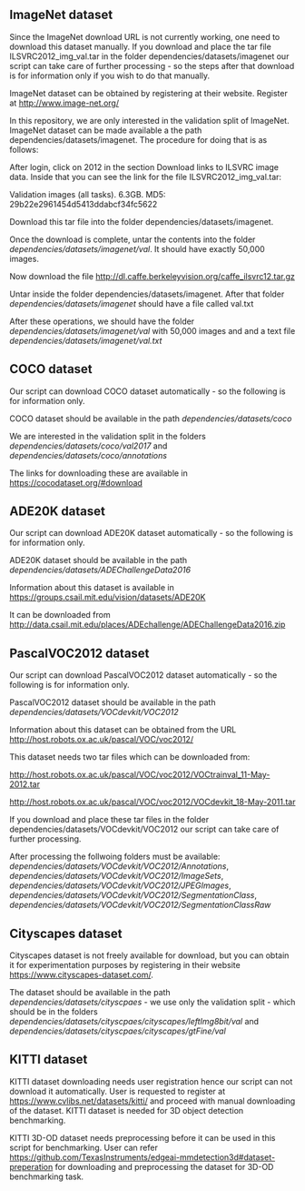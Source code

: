
## ImageNet dataset 
Since the ImageNet download URL is not currently working, one need to download this dataset manually. If you download and place the tar file ILSVRC2012_img_val.tar in the folder dependencies/datasets/imagenet our script can take care of further processing - so the steps after that download is for information only if you wish to do that manually.

ImageNet dataset can be obtained by registering at their website. Register at http://www.image-net.org/

In this repository, we are only interested in the validation split of ImageNet. ImageNet dataset can be made available a the path dependencies/datasets/imagenet. The procedure for doing that is as follows:

After login, click on 2012 in the section Download links to ILSVRC image data.  Inside that you can see the link for the file ILSVRC2012_img_val.tar:

Validation images (all tasks). 6.3GB. MD5: 29b22e2961454d5413ddabcf34fc5622

Download this tar file into the folder dependencies/datasets/imagenet. 

Once the download is complete, untar the contents into the folder *dependencies/datasets/imagenet/val*. It should have exactly 50,000 images.

Now download the file http://dl.caffe.berkeleyvision.org/caffe_ilsvrc12.tar.gz

Untar inside the folder dependencies/datasets/imagenet. After that folder *dependencies/datasets/imagenet* should have a file called val.txt

After these operations, we should have the folder *dependencies/datasets/imagenet/val* with 50,000 images and and a text file  *dependencies/datasets/imagenet/val.txt*

## COCO dataset
Our script can download COCO dataset automatically - so the following is for information only.

COCO dataset should be available in the path *dependencies/datasets/coco* 

We are interested in the validation split in the folders *dependencies/datasets/coco/val2017* and *dependencies/datasets/coco/annotations*

The links for downloading these are available in https://cocodataset.org/#download

## ADE20K dataset
Our script can download ADE20K dataset automatically - so the following is for information only.

ADE20K dataset should be available in the path *dependencies/datasets/ADEChallengeData2016*

Information about this dataset is available in https://groups.csail.mit.edu/vision/datasets/ADE20K

It can be downloaded from http://data.csail.mit.edu/places/ADEchallenge/ADEChallengeData2016.zip
        
## PascalVOC2012 dataset
Our script can download PascalVOC2012 dataset automatically - so the following is for information only.

PascalVOC2012 dataset should be available in the path *dependencies/datasets/VOCdevkit/VOC2012*

Information about this dataset can be obtained from the URL http://host.robots.ox.ac.uk/pascal/VOC/voc2012/

This dataset needs two tar files which can be downloaded from: 

http://host.robots.ox.ac.uk/pascal/VOC/voc2012/VOCtrainval_11-May-2012.tar

http://host.robots.ox.ac.uk/pascal/VOC/voc2012/VOCdevkit_18-May-2011.tar

If you download and place these tar files in the folder dependencies/datasets/VOCdevkit/VOC2012 our script can take care of further processing.

After processing the follwoing folders must be available: *dependencies/datasets/VOCdevkit/VOC2012/Annotations*, *dependencies/datasets/VOCdevkit/VOC2012/ImageSets*, *dependencies/datasets/VOCdevkit/VOC2012/JPEGImages*, *dependencies/datasets/VOCdevkit/VOC2012/SegmentationClass*, *dependencies/datasets/VOCdevkit/VOC2012/SegmentationClassRaw*

## Cityscapes dataset
Cityscapes dataset  is not freely available for download, but you can obtain it for experimentation purposes by registering in their website https://www.cityscapes-dataset.com/.

The dataset should be available in the path *dependencies/datasets/cityscpaes* - we use only the validation split - which should be in the folders *dependencies/datasets/cityscpaes/cityscapes/leftImg8bit/val* and *dependencies/datasets/cityscpaes/cityscapes/gtFine/val*<br>

## KITTI dataset
KITTI dataset downloading needs user registration hence our script can not download it automatically. User is requested to register at
https://www.cvlibs.net/datasets/kitti/ and proceed with manual downloading of the dataset. KITTI dataset is needed for 3D object detection benchmarking.

KITTI 3D-OD dataset needs preprocessing before it can be used in this script for benchmarking. User can refer https://github.com/TexasInstruments/edgeai-mmdetection3d#dataset-preperation for downloading and preprocessing the dataset for 3D-OD benchmarking task.   

